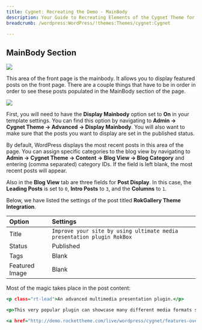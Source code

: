 ```yaml
---
title: Cygnet: Recreating the Demo - MainBody
description: Your Guide to Recreating Elements of the Cygnet Theme for WordPress
breadcrumb: /wordpress:WordPress/!themes:Themes/cygnet:Cygnet

---
```


MainBody Section
-----

![](assets/demo_11.jpeg)

This area of the front page is the mainbody. It allows you to display featured posts on the front page. There are a couple things that have to be in order in order to see these posts populated in the MainBody section of the page.

![](assets/setadvanced.jpeg)

First, you will need to have the **Display Mainbody** option set to **On** in your template settings. You can find this option by navigating to **Admin -> Cygnet Theme -> Advanced -> Display Mainbody**. You will also want to make sure that the posts you want to display are set in the published status.

By default, WordPress displays the most recent posts in this area of the page. You can assign specific categories to the blog view by navigating to **Admin -> Cygnet Theme -> Content -> Blog View -> Blog Category** and entering (comma separated) category IDs. If the field is left blank, the most recent posts will appear. 

Also in the **Blog View** tab are three fields for **Post Display**. In this case, the **Leading Posts** is set to `0`, **Intro Posts** to `3`, and the **Columns** to `1`.

Below, we have listed the settings of the post titled **RokGallery Theme Integration**.

| Option         | Settings                                                               |
| :------------- | :-----------------                                                     |
| Title          | `Improve your site by using ultimate media presentation plugin RokBox` |
| Status         | Published                                                              |
| Tags           | Blank                                                                  |
| Featured Image | Blank                                                                  |


Most of the magic takes place in the post content:

~~~ .html
<p class="rt-lead">An advanced multimedia presentation plugin.</p>

<p>This very popular plugin can showcase many different media formats such as images, videos, music, embedded widgets, Ajax content, and WordPress widgets, all from a three-dimensional display.</p>

<a href="http://demo.rockettheme.com/live/wordpress/cygnet/features-overview/" class="readon">Read More</a>
~~~ 
